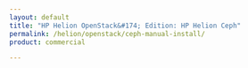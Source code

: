 ```yaml
---
layout: default
title: "HP Helion OpenStack&#174; Edition: HP Helion Ceph"
permalink: /helion/openstack/ceph-manual-install/
product: commercial

---
```

<!--UNDER REVISION-->


<script>

function PageRefresh {
onLoad="window.refresh"
}

PageRefresh();

</script>
<!--
<p style="font-size: small;"> <a href="/helion/openstack/install-beta/kvm/">&#9664; PREV</a> | <a href="/helion/openstack/install-beta-overview/">&#9650; UP</a> | <a href="/helion/openstack/install-beta/esx/">NEXT &#9654;</a> </p>




##Ceph Manual Installation

Ceph cluster require at least one monitor, and (**minimum number?**)at least as many OSDs as copies of an object stored on the cluster. For more details, refer to http://docs.ceph.com/docs/master/install/manual-deployment/

###Assumptions and Dependencies

* Manual installation and deployment of Ceph Firefly 0.80.7

* Operating system on Ceph nodes - hlinux 3.14.6-2-amd64-hlinux

####Setting up the Monitor Node

Firstly bootstrapping the initial monitor(s) to deploying a Ceph Storage Cluster. 

Perform the following steps:

1. Log in to monitor node as a root user.

2. Execute `apt-get install ceph`

3. Execute `uuidgen` command to generate an unique **fsid**

4. Create `ceph.conf` file in `/etc/ceph` directory as shown in the example below:

		[global]
		
		fsid = 498afec5-57f0-4e48-9cf7-c8a5b89c1c80
		
		mon_initial_members = ceph-mon1 - monitor host name
		
		mon_host = 192.x.x.x - monitor IP
		
		auth_cluster_required = cephx
		
		auth_service_required = cephx
		
		auth_client_required = cephx
		
		filestore_xattr_use_omap = true
		
		osd journal size = 1024

5. Create a keyring for cluster and generate a monitor secret key

		ceph-authtool --create-keyring /tmp/ceph.mon.keyring --gen-key -n mon. --cap mon 'allow *'
		
		ceph-authtool --create-keyring /tmp/ceph.mon.keyring --gen-key -n mon. --cap mon 'allow *'

6. Create an admin keyring, admin user, and add the user to keyring

		ceph-authtool --create-keyring /etc/ceph/ceph.client.admin.keyring --gen-key -n client.admin --set-uid=0 --cap mon 'allow *' --cap osd 'allow *' --cap mds 'allow'
		
		ceph-authtool --create-keyring /etc/ceph/ceph.client.admin.keyring --gen-key -n client.admin --set-uid=0 --cap mon 'allow *' --cap osd 'allow *' --cap mds 'allow'

7.  Add `cleint.admin` key to `ceph.mon.keyring`

		ceph-authtool /tmp/ceph.mon.keyring --import-keyring /etc/ceph/ceph.client.admin.keyring
		
		ceph-authtool /tmp/ceph.mon.keyring --import-keyring /etc/ceph/ceph.client.admin.keyring
		
8. Generate a monitor map using monitor hostname, IP and fsid and save it as `/tmp/monmap`
		
		monmaptool --create --add {hostname} {ip-address} --fsid {uuid} /tmp/monmap
		monmaptool --create --add ceph-mon1 192.x.x.x --fsid 498afec5-57f0-4e48-9cf7-c8a5b89c1c80 /tmp/monmap

9.  Create a default data directory

		sudo mkdir /var/lib/ceph/mon/{cluster-name}-{hostname}
		mkdir /var/lib/ceph/mon/ceph-ceph-mon1

10. Populate monitor daemon with monitor map and keyring

		ceph-mon --mkfs -i {hostname} --monmap /tmp/monmap --keyring /tmp/ceph.mon.keyring
		ceph-mon --mkfs -i mon1 --monmap /tmp/monmap --keyring /tmp/ceph.mon.keyring

11. Touch the completed file

		sudo touch /var/lib/ceph/mon/{cluster-name}-{hostname}/upstart
		
		touch /var/lib/ceph/mon/ceph-ceph-mon1/done

12. Ensure monitor daemon is running. Execute the following command to verifying output 

		ps aux | grep ceph

13. Update `ceph.conf` file as shown below

		[mon.ceph-mon1]
		
		host = ceph-mon1
		
		mon addr = 192.x.x.x

14. Execute the following command to start monitor daemon

		sudo /etc/init.d/ceph start mon.node1
		
		/etc/init.d/ceph start mon.ceph-mon1

15. Restart monitor daemon

		/etc/init.d/ceph restart mon.ceph-mon1

16. Verify that Ceph default pools are create as shown below

		ceph osd lspools
		0 data, 1 metadata, 2rbd,

* Execute the following command to verify monitor is running

		ceph -s

		root@ceph-mon1gw1:/var/lib/ceph/mon# ceph -s
		cluster e0f2ad6b-588f-432c-99c1-d81f0f71cb77
		health HEALTH_ERR 192 pgs stuck inactive; 192 pgs stuck unclean; no osds
		monmap e1: 1 mons at {ceph-mon1gw1=192.168.116.54:6789/0}, election epoch 2, quorum 0
		ceph-mon1gw1
		osdmap e1: 0 osds: 0 up, 0 in
		pgmap v2: 192 pgs, 3 pools, 0 bytes data, 0 objects
			0 kB used, 0 kB / 0 kB avail
			192 creating

###Adding OSDs

Once you have your initial monitor(s) running, you must add OSDs. To make a cluster reach an active and clean state, you must have enough OSDs to handle the number of copies of an object (e.g., osd pool default size = 2 requires at least two OSDs).  It is recommend to have minimum 3 OSD nodes in a production environment. After bootstrapping your monitor, your cluster has a default CRUSH map; however, the CRUSH map does not have any Ceph OSD Daemons mapped to a Ceph Node. For more details, refer to [http://ceph.com/docs/master/install/manual-deployment/](http://ceph.com/docs/master/install/manual-deployment/)

####Pre-requisites

* Ceph cluster OS - hlinux 3.14.6-2 kernel version

* Ceph cluster and client nodes - Ceph version 0.80.7

* 3 OSD nodes with individual drives other than OS drive on each of the nodes.

####Setting up the OSD Node

To create an OSD and add it to cluster and CRUSH map, perform the following steps:

1. Log in to OSD host as root user. Connect to the OSD node.

		ssh [node-name]

2. Create the OSD and note down the OSD number.

		ceph osd create

 	For multiple physical drives, execute  `ceph OSD create` command the required number of time to match the number of OSD's.

3. Consider the output of the OSD number from the above step and create a default directory by executing the following command:

		mkdir /var/lib/ceph/osd/ceph-{osd-number}

	For example: `mkdir /var/lib/ceph/osd/ceph-0`

	The following example displays the commands ran in the script to create 13 directory matching the `osd` deamon

		#!/bin/bash
		
		mkdir /var/lib/ceph/osd/ceph-0
		mkdir /var/lib/ceph/osd/ceph-1
		mkdir /var/lib/ceph/osd/ceph-2
		mkdir /var/lib/ceph/osd/ceph-3
		mkdir /var/lib/ceph/osd/ceph-4
		mkdir /var/lib/ceph/osd/ceph-5
		mkdir /var/lib/ceph/osd/ceph-6
		mkdir /var/lib/ceph/osd/ceph-7
		mkdir /var/lib/ceph/osd/ceph-8
		mkdir /var/lib/ceph/osd/ceph-9
		mkdir /var/lib/ceph/osd/ceph-10
		mkdir /var/lib/ceph/osd/ceph-11
		mkdir /var/lib/ceph/osd/ceph-12

If you have SSD on your OSD node, you can use them for Journal partitioning. You can have Raid1 with 2 SSD drives. (**What is SSD and Journal partitioning?)**

Follow the server specific specification to see details on how to configure RAIDs.

**Creating journal partitions on SSD drive. You can follow this for any non-ssd drive if you don't have SSD drives in your setup**
	
The following example explains the creation of journal partitions on a 200G SSD drive to match the OSD deamon counts.

Login to OSD and execute the following command

	/etc/ceph# fdisk /dev/sda
	Command (m for help): p
	Disk /dev/sda: 200.0 GB, 199992852480 bytes
	255 heads, 63 sectors/track, 24314 cylinders, total 390611040 sectors
	Units = sectors of 1 * 512 = 512 bytes
	Sector size (logical/physical): 512 bytes / 512 bytes
	I/O size (minimum/optimal): 262144 bytes / 524288 bytes
	Disk identifier: 0x000007d0
	
	Device Boot 	Start 	End Blocks 	Id 	System
	Command (m for help): n
	
	Partition type:
	p primary (0 primary, 0 extended, 4 free)
	e extended
	Select (default p): e
	Partition number (1-4, default 1): 1
	First sector (2048-390611039, default 2048):
	Using default value 2048
	Last sector, +sectors or +size{K,M,G} (2048-390611039, default 390611039):
	Using default value 390611039
	
	Command (m for help): p
	Disk /dev/sda: 200.0 GB, 199992852480 bytes
	255 heads, 63 sectors/track, 24314 cylinders, total 390611040 sectors
	Units = sectors of 1 * 512 = 512 bytes
	Sector size (logical/physical): 512 bytes / 512 bytes
	I/O size (minimum/optimal): 262144 bytes / 524288 bytes
	Disk identifier: 0x000007d0
	
	Device Boot   Start   End    Blocks 	Id 	System
	
	/dev/sda1 	  2048 390611039 195304496 5 Extended
	

Execute the following command for the second partition on the same disk:
	
	Command (m for help): n
	Partition type:
	p primary (0 primary, 1 extended, 3 free)
	l logical (numbered from 5)
	Select (default p): l
	Adding logical partition 5
	First sector (4096-390611039, default 4096):
	Using default value 4096
	Last sector, +sectors or +size{K,M,G} (4096-390611039, default 390611039): +15750M
	
	Command (m for help): p
	
	Disk /dev/sda: 200.0 GB, 199992852480 bytes
	255 heads, 63 sectors/track, 24314 cylinders, total 390611040 sectors
	Units = sectors of 1 * 512 = 512 bytes
	Sector size (logical/physical): 512 bytes / 512 bytes
	I/O size (minimum/optimal): 262144 bytes / 524288 bytes
	Disk identifier: 0x000007d0
	
	Device Boot    Start    End   Blocks Id   System
	
	/dev/sda1      2048 390611039 195304496 5 Extended
	
	/dev/sda5      4096 32260095 16128000 83 Linux
	
Execute the following command for the third partition on the same disk:
	
	Command (m for help): n
	Partition type:
	p primary (0 primary, 1 extended, 3 free)
	l logical (numbered from 5)
	Select (default p): l
	Adding logical partition 6
	First sector (32262144-390611039, default 32262144):
	Using default value 32262144
	Last sector, +sectors or +size{K,M,G} (32262144-390611039, default 390611039): +15750M
	
	Command (m for help): p
	Disk /dev/sda: 200.0 GB, 199992852480 bytes
	255 heads, 63 sectors/track, 24314 cylinders, total 390611040 sectors
	Units = sectors of 1 * 512 = 512 bytes
	Sector size (logical/physical): 512 bytes / 512 bytes
	I/O size (minimum/optimal): 262144 bytes / 524288 bytes
	Disk identifier: 0x000007d0
	
	Device Boot    Start   End   Blocks  Id  System
	
	/dev/sda1      2048390611039 195304496 5 Extended
	
	/dev/sda5      409632260095 16128000 83 Linux
	
	/dev/sda6      32262144 64518143 16128000 83 Linux

Similarly execute the same command for rest of the partition.

**If the OSD is for a drive other than the OS drive, prepare it for use with Ceph, and mount it to the directory you just created**:
	
		mkfs -t {fstype} /dev/{hdd}
		[fs-type can be {ext4|xfs|btrfs}]
	
Use **xfs** for better performance. 

	
####Script to create xfs file system on partitioned disks
	
The following  uses 13 drives in the system to create xfs file system.
	
	#!/bin/bash
	mkfs.xfs -l logdev=/dev/sda5,size=2136997888 -f -i size=2048 /dev/sdb1
	mkfs.xfs -l logdev=/dev/sda6,size=2136997888 -f -i size=2048 /dev/sdc1
	mkfs.xfs -l logdev=/dev/sda7,size=2136997888 -f -i size=2048 /dev/sdd1
	mkfs.xfs -l logdev=/dev/sda8,size=2136997888 -f -i size=2048 /dev/sde1
	mkfs.xfs -l logdev=/dev/sda9,size=2136997888 -f -i size=2048 /dev/sdf1
	mkfs.xfs -l logdev=/dev/sda10,size=2136997888 -f -i size=2048 /dev/sdg1
	mkfs.xfs -l logdev=/dev/sda11,size=2136997888 -f -i size=2048 /dev/sdh1
	mkfs.xfs -l logdev=/dev/sda12,size=2136997888 -f -i size=2048 /dev/sdi1
	mkfs.xfs -l logdev=/dev/sda13,size=2136997888 -f -i size=2048 /dev/sdj1
	mkfs.xfs -l logdev=/dev/sda14,size=2136997888 -f -i size=2048 /dev/sdk1
	mkfs.xfs -l logdev=/dev/sda15,size=2136997888 -f -i size=2048 /dev/sdl1
	mkfs.xfs -l logdev=/dev/sda16,size=2136997888 -f -i size=2048 /dev/sdm1
	mkfs.xfs -l logdev=/dev/sda17,size=2136997888 -f -i size=2048 /dev/sdn1
	mount -o user_xattr /dev/{hdd} /var/lib/ceph/osd/ceph-{osd-number}
	

The following  example mounts 13 drives to journal partitions.
	
	#!/bin/bash
	mount -t xfs -o logdev=/dev/sda5 /dev/sdb1 /var/lib/ceph/osd/ceph-0/
	mount -t xfs -o logdev=/dev/sda6 /dev/sdc1 /var/lib/ceph/osd/ceph-1/
	mount -t xfs -o logdev=/dev/sda7 /dev/sdd1 /var/lib/ceph/osd/ceph-2/
	mount -t xfs -o logdev=/dev/sda8 /dev/sde1 /var/lib/ceph/osd/ceph-3/
	mount -t xfs -o logdev=/dev/sda9 /dev/sdf1 /var/lib/ceph/osd/ceph-4/
	mount -t xfs -o logdev=/dev/sda10 /dev/sdg1 /var/lib/ceph/osd/ceph-5/
	mount -t xfs -o logdev=/dev/sda11 /dev/sdh1 /var/lib/ceph/osd/ceph-6/
	mount -t xfs -o logdev=/dev/sda12 /dev/sdi1 /var/lib/ceph/osd/ceph-7/
	mount -t xfs -o logdev=/dev/sda13 /dev/sdj1 /var/lib/ceph/osd/ceph-8/
	mount -t xfs -o logdev=/dev/sda14 /dev/sdk1 /var/lib/ceph/osd/ceph-9/
	mount -t xfs -o logdev=/dev/sda15 /dev/sdl1 /var/lib/ceph/osd/ceph-10/
	mount -t xfs -o logdev=/dev/sda16 /dev/sdm1 /var/lib/ceph/osd/ceph-11/
	mount -t xfs -o logdev=/dev/sda17 /dev/sdn1 /var/lib/ceph/osd/ceph-12/

4.Initialize the OSD data directory.

	ceph-osd -i {osd-num} --mkfs -mkkey
	
Example -Initialize 13 data directories
	
	#!/bin/bash
	ceph-osd -i 0 --mkfs --mkkey
	ceph-osd -i 1 --mkfs --mkkey
	ceph-osd -i 2 --mkfs --mkkey
	ceph-osd -i 3 --mkfs --mkkey
	ceph-osd -i 4 --mkfs --mkkey
	ceph-osd -i 5 --mkfs --mkkey
	ceph-osd -i 6 --mkfs --mkkey
	ceph-osd -i 7 --mkfs --mkkey
	ceph-osd -i 8 --mkfs --mkkey
	ceph-osd -i 9 --mkfs --mkkey
	ceph-osd -i 10 --mkfs --mkkey
	ceph-osd -i 11 --mkfs --mkkey
	ceph-osd -i 12 --mkfs --mkkey

5.Register OSD authentication key

	ceph auth add osd.{osd-num} osd 'allow *' mon 'allow profile osd' -i /var/lib/ceph/osd/ceph-{osd-num}/keyring
	
	Example -Register 13 OSD authentication key
	
	#!/bin/bash
	
	ceph auth add osd.0 osd 'allow *' mon 'allow profile osd' -i /var/lib/ceph/osd/ceph-0/keyring
	ceph auth add osd.1 osd 'allow *' mon 'allow profile osd' -i /var/lib/ceph/osd/ceph-1/keyring
	ceph auth add osd.2 osd 'allow *' mon 'allow profile osd' -i /var/lib/ceph/osd/ceph-2/keyring
	ceph auth add osd.3 osd 'allow *' mon 'allow profile osd' -i /var/lib/ceph/osd/ceph-3/keyring
	ceph auth add osd.4 osd 'allow *' mon 'allow profile osd' -i /var/lib/ceph/osd/ceph-4/keyring
	ceph auth add osd.5 osd 'allow *' mon 'allow profile osd' -i /var/lib/ceph/osd/ceph-5/keyring
	ceph auth add osd.6 osd 'allow *' mon 'allow profile osd' -i /var/lib/ceph/osd/ceph-6/keyring
	ceph auth add osd.7 osd 'allow *' mon 'allow profile osd' -i /var/lib/ceph/osd/ceph-7/keyring
	ceph auth add osd.8 osd 'allow *' mon 'allow profile osd' -i /var/lib/ceph/osd/ceph-8/keyring
	ceph auth add osd.9 osd 'allow *' mon 'allow profile osd' -i /var/lib/ceph/osd/ceph-9/keyring
	ceph auth add osd.10 osd 'allow *' mon 'allow profile osd' -i /var/lib/ceph/osd/ceph-10/keyring
	ceph auth add osd.11 osd 'allow *' mon 'allow profile osd' -i /var/lib/ceph/osd/ceph-11/keyring
	ceph auth add osd.12 osd 'allow *' mon 'allow profile osd' -i /var/lib/ceph/osd/ceph-12/keyring

6.Add OSD node to CRUSH map

	ceph osd crush add-bucket {hostname} host

7.Place OSD node under root default

	ceph osd crush move {hostname} root=default

8.Add OSD node to CRUSH map for receiving data

	ceph osd crush add {id-or-name} {weight} [{bucket-type}={bucket-name} ...]
	ceph osd crush add osd.0 1.0 host=ceph-osd1

Example: Add 13 osd to crush map

	#!/bin/bash
	
	ceph osd crush add osd.0 1.0 host=ceph-osd1
	ceph osd crush add osd.1 1.0 host=ceph-osd1
	ceph osd crush add osd.2 1.0 host=ceph-osd1
	ceph osd crush add osd.3 1.0 host=ceph-osd1
	ceph osd crush add osd.4 1.0 host=ceph-osd1
	ceph osd crush add osd.5 1.0 host=ceph-osd1
	ceph osd crush add osd.6 1.0 host=ceph-osd1
	ceph osd crush add osd.7 1.0 host=ceph-osd1
	ceph osd crush add osd.8 1.0 host=ceph-osd1
	ceph osd crush add osd.9 1.0 host=ceph-osd1
	ceph osd crush add osd.10 1.0 host=ceph-osd1
	ceph osd crush add osd.11 1.0 host=ceph-osd1
	ceph osd crush add osd.12 1.0 host=ceph-osd1

9.Update the ceph.conf file as shown below for each of the OSD nodes. Also add the [global] section in ceph.conf files with file parameter tunable as listed in the [tunable](#ceph-tunning).

	[osd.0]
	host = ceph-osd1
	
	[osd.1]
	host = ceph-osd1
	
	[osd.2]
	host = ceph-osd1

11.Start OSD daemon

	/etc/init.d/ceph start osd.0
	
	Ensure OSD created is up and in by verifying output of following:
	
	ceph -w

12.Setting up additional OSD nodes

Follow the above steps for each OSD node

	Healthy Ceph cluster needs at least 3 OSD nodes. Follow steps similar to previous section to add additional nodes to form the quorum.
	
	Update the ceph.conf file like below before doing so.
	
	[osd.0]
	host = ceph-osd1
	[osd.1]
	host = ceph-osd1
	
	..
	
	[osd.3]
	host = ceph-osd3
	[osd.4]
	host = ceph-osd4
	
	..
	
	Ensure ceph health and status to be OK.
	
	ceph health
	HEALTH_OK
	

	ceph status
	
	root@ceph-mon1:/home/ceph# ceph -s
	
	cluster 6a710689-5b19-4ba3-b2c5-c23ddd26dce9
	
	health HEALTH_OK
	
	monmap e1: 1 mons at {ceph-mon1=192.168.116.54:6789/0}, election epoch 1, quorum 0 ceph-mon1
	
	osdmap e336: 39 osds: 39 up, 39 in
	
	pgmap v106607: 11456 pgs, 17 pools, 7878 MB data, 1319 kobjects
	
	83315 MB used, 99199 GB / 99280 GB avail
	
	11456 active+clean

##File System Tuning

XFS Journal Partitions best reside on SSDs, with discrete path and Controller Cache. One partition per data, and JBOD for the SSDs, with a ratio of 1 SSD to every 4 Data Partitions. Each XFS Data partition ought to be configured with rw, noatime, attr2, inode64, noquota. Additional XFS File System configurations to consider: nobarrier, logbsize=256k, logbufs=8, allocsize=4m.

For long running Ceph Clusters, XFS fragmentation is useful to monitor and correct.

	Fragmentation on /dev/sdb1 - osd3
	actual 22722, ideal 22557, fragmentation factor 0.73%
	Example - checks the fragmentation on 13 osd deamons
	
	#!/bin/sh
	echo "Fragmentation on /dev/sdb1 - osd1"
	xfs_db -c frag -r /dev/sdb1
	echo "Fragmentation on /dev/sdc1 - osd1"
	xfs_db -c frag -r /dev/sdc1
	echo "Fragmentation on /dev/sdd1 - osd1"
	xfs_db -c frag -r /dev/sdd1
	echo "Fragmentation on /dev/sde1 - osd1"
	xfs_db -c frag -r /dev/sde1
	echo "Fragmentation on /dev/sdf1 - osd1"
	xfs_db -c frag -r /dev/sdf1
	echo "Fragmentation on /dev/sdg1 - osd1"
	xfs_db -c frag -r /dev/sdg1
	echo "Fragmentation on /dev/sdh1 - osd1"
	xfs_db -c frag -r /dev/sdh1
	echo "Fragmentation on /dev/sdi1 - osd1"
	xfs_db -c frag -r /dev/sdi1
	echo "Fragmentation on /dev/sdj1 - osd1"
	xfs_db -c frag -r /dev/sdj1
	echo "Fragmentation on /dev/sdk1 - osd1"
	xfs_db -c frag -r /dev/sdk1
	echo "Fragmentation on /dev/sdl1 - osd1"
	xfs_db -c frag -r /dev/sdl1
	echo "Fragmentation on /dev/sdm1 - osd1"
	xfs_db -c frag -r /dev/sdm1
	echo "Fragmentation on /dev/sdn1 - osd1"
	xfs_db -c frag -r /dev/sdn1

##Ceph Tuning {#ceph-tunning}

Ceph configuration file below:

	[global]
	
	fsid = xxxxxxxxxx
	
	mon_initial_members = ceph-mon1
	mon_host = xxxx
	auth_cluster_required = cephx
	auth_service_required = cephx
	auth_client_required = cephx
	filestore_xattr_use_omap = true
	#osd journal size = 2048
	osd pool default size = 3
	osd pool default min size = 2
	#osd pool default pg num = 333
	#osd pool default pgp num = 333
	#osd crush chooseleaf type = 1
	

	#Added for perf tuning
	
	osd_op_threads = 8
	filestore_queue_max_bytes = 536870912
	filestore_queue_max_ops = 2000
	filestore_queue_committing_max_ops = 2000
	filestore_queue_committing_max_bytes = 536870912
	
	[mon.ceph-mon1]
	host = ceph-mon1
	mon addr = xxxx
	
	[client.admin]
	keyring = /etc/ceph/ceph.client.admin.keyring
	
	[client.glance]
	keyring = /etc/ceph/ceph.client.glance.keyring
	
	[client.cinder]
	keyring = /etc/ceph/ceph.client.cinder.keyring
	
	[client.nova]
	keyring = /etc/ceph/ceph.client.nova.keyring
	
	[client.radosgw.ceph-admin]
	host = ceph-admin
	keyring = /etc/ceph/ceph.client.radosgw.keyring
	rgw socket path = /var/run/ceph/ceph.radosgw.gateway.fastcgi.sock
	log file = /var/log/ceph/client.radosgw.gateway.log
	rgw dns name = ceph-admin
	rgw print continue = false
	
	[client.radosgw.ceph-gateway2]
	host = ceph-gateway2
	keyring = /etc/ceph/ceph.client.radosgw.keyring
	rgw socket path = /var/run/ceph/ceph.radosgw.gateway.fastcgi.sock
	log file = /var/log/ceph/client.radosgw.gateway.log
	rgw dns name = ceph-gateway2
	rgw print continue = false
	
	[osd.0]
	host = ceph-osd1
	
	[osd.1]
	host = ceph-osd1
	
	[osd.2]
	host = ceph-osd1
	
	[osd.3]
	host = ceph-osd1
	
	...osd.4-37...
	[osd.38]
	host = ceph-osd3

**Relevant tuning parameters**

Following are the relevant tuning parameters:

	osd op threads = 8
	osd max backfills = 1
	osd recovery max active = 1
	filestore max sync interval = 100
	filestore min sync interval = 50
	filestore queue max ops = 2000
	filestore queue max bytes = 536870912
	filestore queue committing max ops = 2000
	filestore queue committing max bytes = 536870912


##Setting up additional Monitor nodes

<<**TBD**>>

##CEPHX Authentication

Ceph authentication ensure the access control of the Ceph storage cluster, that is, Ceph client users do not have access to each other storage. 

By default Cephx authentication is enabled. The following flags are present in the Ceph configuration file by default.

* auth cluster required = cephx
* auth service required = cephx
* auth client required = cephx



###Users, Keyrings, Pool permissions

Each user has a keyring file on Ceph hosts. But keyring file does not contain the Ceph references to verify user authorizations; instead the MON server have their own internal keyrings. When a user is added to a Ceph installation, create a keyring file on the Ceph hosts in `/etc/ceph` and integrate a key into a cluster using `ceph auth add` command.


## Next Steps

[Integration of ]( /helion/openstack/ceph-integration-to-Helion-nodes/).
 